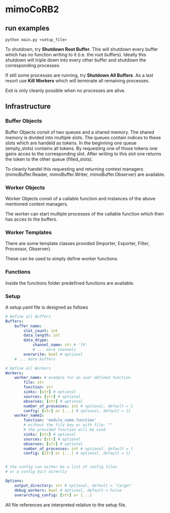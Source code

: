 # mimoCoRB2

## run examples
```python main.py <setup_file>```

To shutdown, try **Shutdown Root Buffer**. This will shutdown every buffer which has no function writing to it (i.e. the root buffers). Ideally this shutdown will triple down into every other buffer and shutdown the corresponding processes.

If still some processes are running, try **Shutdown All Buffers**.
As a last resort use **Kill Workers** which will terminate all remaining processes.

Exit is only cleanly possible when no processes are alive.
## Infrastructure
### Buffer Objects
Buffer Objects consit of two queues and a shared memory.
The shared memory is divided into multiple slots.
The queues contain indices to these slots which are handeld as tokens. In the beginning one queue (empty_slots) contains all tokens. By requesting one of those tokens one gains acces to the corresponding slot. After writing to this slot one returns the token to the other queue (filled_slots).

To cleanly handel this requesting and returning context managers (mimoBuffer.Reader, mimoBuffer.Writer, mimoBuffer.Observer) are available.

### Worker Objects
Worker Objects consit of a callable function and instances of the above mentioned context managers.

The worker can start multiple processes of the callable function which then has acces to the buffers.

### Worker Templates
There are some template classes provided (Importer, Exporter, Filter, Processor, Observer).

These can be used to simply define worker functions.

### Functions
Inside the functions folder predefined functions are available.


### Setup
A setup.yaml file is designed as follows
```yaml
# Define all Buffers
Buffers:
    buffer_name:
        slot_count: int
        data_length: int
        data_dtype:
            channel_name: str # 'f4'
            # ... more channels
        overwrite: bool # optional
    # ... more buffers

# Define all Workers
Workers:
    worker_name: # example for an user defined function
        file: str
        function: str
        sinks: [str] # optional
        sources: [str] # optional
        observes: [str] # optional
        number_of_processes: int # optional, default = 1
        config: [str] or {...} # optional, default = {}
    worker_name2:
        function: 'module_name.function' 
        # without the file key or with file: ""
        # the provided function will be used
        sinks: [str] # optional
        sources: [str] # optional
        observes: [str] # optional
        number_of_processes: int # optional, default = 1
        config: [str] or {...} # optional, default = {}


# the config can either be a list of config files 
# or a config dict directly

Options:
    output_directory: str # optional, default = 'target'
    debug_workers: bool # optional, default = False
    overarching_config: [str] or {...}
```
All file references are interpreted relative to the setup file.